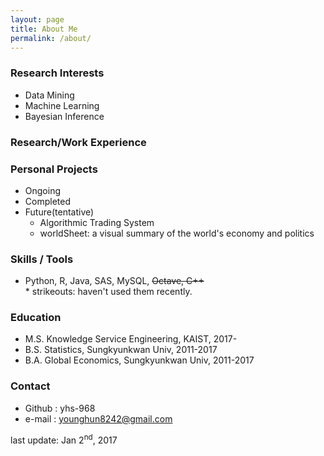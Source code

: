 ```yaml
---
layout: page
title: About Me
permalink: /about/
---
```


### Research Interests
- Data Mining
- Machine Learning
- Bayesian Inference

### Research/Work Experience

### Personal Projects
- Ongoing
- Completed
- Future(tentative)
	- Algorithmic Trading System
	- worldSheet: a visual summary of the world's economy and politics

### Skills / Tools
- Python, R, Java, SAS, MySQL, <s>Octave, C++</s>  
\* strikeouts: haven't used them recently.

### Education
- M.S. Knowledge Service Engineering, KAIST, 2017-
- B.S. Statistics, Sungkyunkwan Univ, 2011-2017
- B.A. Global Economics, Sungkyunkwan Univ, 2011-2017

### Contact
- Github : yhs-968 <a href="https://github.com/yhs-968"><i class="fa fa-github"></i></a>
- e-mail : younghun8242@gmail.com





last update: Jan 2<sup>nd</sup>, 2017
